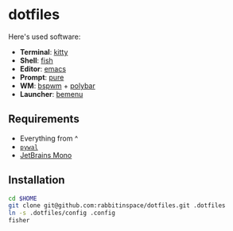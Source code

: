 # dotfiles

Here's used software:

- **Terminal**: [kitty](https://sw.kovidgoyal.net/kitty/)
- **Shell**: [fish](https://fishshell.com/)
- **Editor**: [emacs](https://github.com/hlissner/doom-emacs)
- **Prompt**: [pure](https://github.com/rafaelrinaldi/pure)
- **WM**: [bspwm](https://github.com/baskerville/bspwm) + [polybar](https://github.com/polybar/polybar)
- **Launcher**: [bemenu](https://github.com/Cloudef/bemenu)

## Requirements

- Everything from ^
- [`pywal`](https://github.com/dylanaraps/pywal)
- [JetBrains Mono](https://github.com/JetBrains/JetBrainsMono)

## Installation

```bash
cd $HOME
git clone git@github.com:rabbitinspace/dotfiles.git .dotfiles
ln -s .dotfiles/config .config
fisher
```
